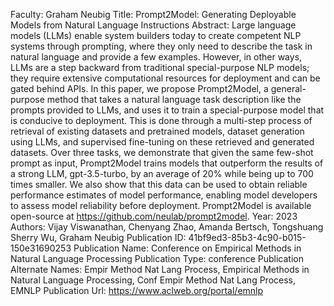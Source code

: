 Faculty: Graham Neubig
Title: Prompt2Model: Generating Deployable Models from Natural Language Instructions
Abstract: Large language models (LLMs) enable system builders today to create competent NLP systems through prompting, where they only need to describe the task in natural language and provide a few examples. However, in other ways, LLMs are a step backward from traditional special-purpose NLP models; they require extensive computational resources for deployment and can be gated behind APIs. In this paper, we propose Prompt2Model, a general-purpose method that takes a natural language task description like the prompts provided to LLMs, and uses it to train a special-purpose model that is conducive to deployment. This is done through a multi-step process of retrieval of existing datasets and pretrained models, dataset generation using LLMs, and supervised fine-tuning on these retrieved and generated datasets. Over three tasks, we demonstrate that given the same few-shot prompt as input, Prompt2Model trains models that outperform the results of a strong LLM, gpt-3.5-turbo, by an average of 20% while being up to 700 times smaller. We also show that this data can be used to obtain reliable performance estimates of model performance, enabling model developers to assess model reliability before deployment. Prompt2Model is available open-source at https://github.com/neulab/prompt2model.
Year: 2023
Authors: Vijay Viswanathan, Chenyang Zhao, Amanda Bertsch, Tongshuang Sherry Wu, Graham Neubig
Publication ID: 41bf9ed3-85b3-4c90-b015-150e31690253
Publication Name: Conference on Empirical Methods in Natural Language Processing
Publication Type: conference
Publication Alternate Names: Empir Method Nat Lang Process, Empirical Methods in Natural Language Processing, Conf Empir Method Nat Lang Process, EMNLP
Publication Url: https://www.aclweb.org/portal/emnlp
